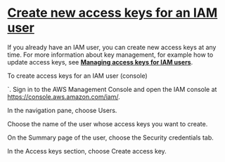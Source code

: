 # **[Create new access keys for an IAM user](https://docs.aws.amazon.com/keyspaces/latest/devguide/create.keypair.html)**

If you already have an IAM user, you can create new access keys at any time. For more information about key management, for example how to update access keys, see **[Managing access keys for IAM users](https://docs.aws.amazon.com/IAM/latest/UserGuide/id_credentials_access-keys.html)**.

To create access keys for an IAM user (console)

`. Sign in to the AWS Management Console and open the IAM console at <https://console.aws.amazon.com/iam/>.

In the navigation pane, choose Users.

Choose the name of the user whose access keys you want to create.

On the Summary page of the user, choose the Security credentials tab.

In the Access keys section, choose Create access key.
